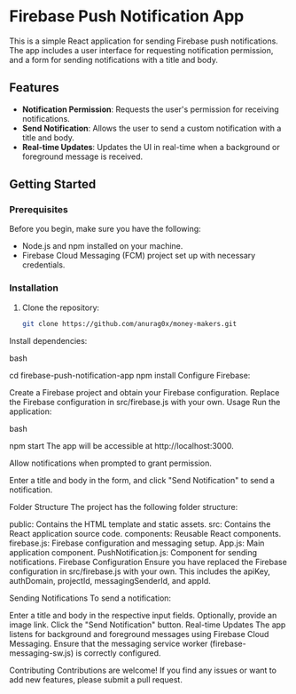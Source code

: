# Firebase Push Notification App

This is a simple React application for sending Firebase push notifications. The app includes a user interface for requesting notification permission, and a form for sending notifications with a title and body.

## Features

- **Notification Permission**: Requests the user's permission for receiving notifications.
- **Send Notification**: Allows the user to send a custom notification with a title and body.
- **Real-time Updates**: Updates the UI in real-time when a background or foreground message is received.

## Getting Started

### Prerequisites

Before you begin, make sure you have the following:

- Node.js and npm installed on your machine.
- Firebase Cloud Messaging (FCM) project set up with necessary credentials.

### Installation

1. Clone the repository:

   ```bash
   git clone https://github.com/anurag0x/money-makers.git
Install dependencies:

bash

cd firebase-push-notification-app
npm install
Configure Firebase:

Create a Firebase project and obtain your Firebase configuration.
Replace the Firebase configuration in src/firebase.js with your own.
Usage
Run the application:

bash

npm start
The app will be accessible at http://localhost:3000.

Allow notifications when prompted to grant permission.

Enter a title and body in the form, and click "Send Notification" to send a notification.

Folder Structure
The project has the following folder structure:

public: Contains the HTML template and static assets.
src: Contains the React application source code.
components: Reusable React components.
firebase.js: Firebase configuration and messaging setup.
App.js: Main application component.
PushNotification.js: Component for sending notifications.
Firebase Configuration
Ensure you have replaced the Firebase configuration in src/firebase.js with your own. This includes the apiKey, authDomain, projectId, messagingSenderId, and appId.

Sending Notifications
To send a notification:

Enter a title and body in the respective input fields.
Optionally, provide an image link.
Click the "Send Notification" button.
Real-time Updates
The app listens for background and foreground messages using Firebase Cloud Messaging. Ensure that the messaging service worker (firebase-messaging-sw.js) is correctly configured.

Contributing
Contributions are welcome! If you find any issues or want to add new features, please submit a pull request.
